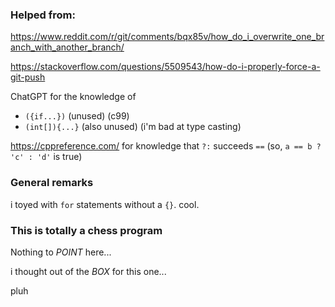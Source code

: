 <!--# Instructions

0.  For help with markdown format please see this [helpful guide](https://www.markdownguide.org/basic-syntax/).

1.  Please see the [IOCCC markdown
guidelines](https://www.ioccc.org/markdown.html).

2.  Copy this file into your entry directory under the name: `remarks.md`.

3.  After reading the rest of this file, remove down to and including the line: # END OF INSTRUCTIONS

4.  Add your remarks to the resulting remarks.md file.

**IMPORTANT NOTE**: make **SURE** you read the IOCCC
[Rules](https://www.ioccc.org/next/rules.html) and
[Guidelines](https://www.ioccc.org/next/guidelines.html)!


## Sections and subsections

For section titles you should use heading levels i.e. lines that start with `#`
followed by a space. Please start out at three (`###`). For subsections increase
the number of `#`s up to a maximum of six.

For each new section you can go down to three `#`s again, increasing for each
subsection of that section.

You need not start your remarks with a heading but you may if you wish.


## What should you say?

As much or as little as you wish, except for nothing.


### What helps:

- Explaining what your submission does.

- Tell us how to run your program.

- State any limitations of your submission in respect of portability and/or
input data.

- Write about the types obfuscations in your submission.

- Explain how your program works.

- Tell us interesting facts about your submission.

**NOTE**: Use of humor can help.

See also the
FAQ on "[what to put in your
remarks](https://www.ioccc.org/faq.html#remarks)".


### What does not help:

- Admitting that your submission is not very obfuscated (you see, the contest is
called the **IOCCC**, not the **INVOCCC** :-) ); but even if you do not admit
it, not very obfuscated submission have a minuscule chance to win (although
[2000/tomx](https://github.com/ioccc-src/winner/tree/master/years.html#2000_tomx)
is a notable counterexample).

- Mentioning your name or any identifying information in the remark section (or
in the C code for that matter) - we like to be unbiased during the judging
rounds; we look at the author name only if an submission wins. See the guidelines if
this is not clear!

- Leaving the remark section without much content.

See also the
FAQ on "[what to put in your
remarks](https://www.ioccc.org/faq.html#remarks)".


### Use mkiocccentry to package and submit your entry

0. If you have not already done so, register for the IOCCC and obtain your UUID username and submission password.

1. Form a `work_dir` directory into which your submission's files will be
placed.

2. Run the `mkiocccentry(1)` tool.

**NOTE**: Use `./mkiocccentry -h` and/or review the man page by running: `man
man/man1/mkiocccentry.1`.

3. Answer the `mkiocccentry(1)` prompts

4. Upload the resulting compressed tarball to the [IOCCC submit server](https://submit.ioccc.org).

**IMPORTANT NOTE**: see the
FAQ on "[how to enter the IOCCC for more
details](https://www.ioccc.org/faq.html#enter) for
details on entering the contest and the
FAQ on "[mkiocccentry in simple
terms](https://www.ioccc.org/faq.html#about_mkiocccentry)
for a brief description of `mkiocccentry` and the
FAQ on "[entering the contest in more
detail](https://www.ioccc.org/faq.html#submitting_help) if
you want more help with using `mkiocccentry`.

**IMPORTANT NOTE**: pay especial attention to [Rule
17](https://www.ioccc.org/next/rules.html#rule17)!



# END OF INSTRUCTIONS

Delete through this line, rename as `remarks.md` and put your comments below,
following the instructions above.-->

### Helped from:
https://www.reddit.com/r/git/comments/bqx85v/how_do_i_overwrite_one_branch_with_another_branch/

https://stackoverflow.com/questions/5509543/how-do-i-properly-force-a-git-push

ChatGPT for the knowledge of
- `({if...})` (unused) (c99)
- `(int[]){...}` (also unused) (i'm bad at type casting)

https://cppreference.com/ for knowledge that `?:` succeeds `==` (so, `a == b ? 'c' : 'd'` is true)

### General remarks

i toyed with `for` statements without a `{}`. cool.

### This is totally a chess program

Nothing to _POINT_ here...

i thought out of the _BOX_ for this one...



pluh
